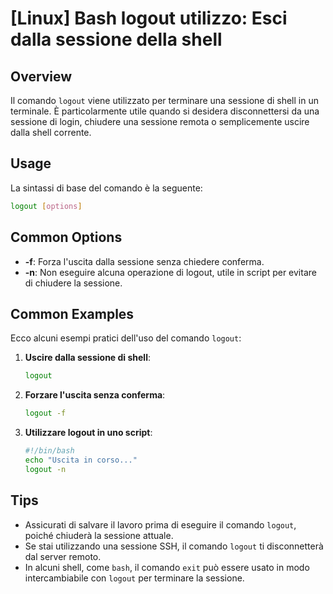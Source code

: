 # [Linux] Bash logout utilizzo: Esci dalla sessione della shell

## Overview
Il comando `logout` viene utilizzato per terminare una sessione di shell in un terminale. È particolarmente utile quando si desidera disconnettersi da una sessione di login, chiudere una sessione remota o semplicemente uscire dalla shell corrente.

## Usage
La sintassi di base del comando è la seguente:

```bash
logout [options]
```

## Common Options
- **-f**: Forza l'uscita dalla sessione senza chiedere conferma.
- **-n**: Non eseguire alcuna operazione di logout, utile in script per evitare di chiudere la sessione.

## Common Examples
Ecco alcuni esempi pratici dell'uso del comando `logout`:

1. **Uscire dalla sessione di shell**:
   ```bash
   logout
   ```

2. **Forzare l'uscita senza conferma**:
   ```bash
   logout -f
   ```

3. **Utilizzare logout in uno script**:
   ```bash
   #!/bin/bash
   echo "Uscita in corso..."
   logout -n
   ```

## Tips
- Assicurati di salvare il lavoro prima di eseguire il comando `logout`, poiché chiuderà la sessione attuale.
- Se stai utilizzando una sessione SSH, il comando `logout` ti disconnetterà dal server remoto.
- In alcuni shell, come `bash`, il comando `exit` può essere usato in modo intercambiabile con `logout` per terminare la sessione.